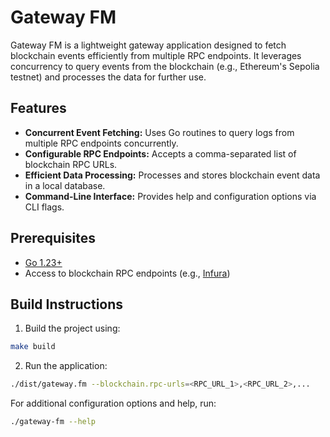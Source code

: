 # Gateway FM

Gateway FM is a lightweight gateway application designed to fetch blockchain events efficiently from multiple RPC endpoints. It leverages concurrency to query events from the blockchain (e.g., Ethereum's Sepolia testnet) and processes the data for further use.

## Features

- **Concurrent Event Fetching:** Uses Go routines to query logs from multiple RPC endpoints concurrently.
- **Configurable RPC Endpoints:** Accepts a comma-separated list of blockchain RPC URLs.
- **Efficient Data Processing:** Processes and stores blockchain event data in a local database.
- **Command-Line Interface:** Provides help and configuration options via CLI flags.

## Prerequisites

- [Go 1.23+](https://golang.org/doc/install)
- Access to blockchain RPC endpoints (e.g., [Infura](https://infura.io))

## Build Instructions

1. Build the project using:
```bash
make build
```
2. Run the application:
```bash
./dist/gateway.fm --blockchain.rpc-urls=<RPC_URL_1>,<RPC_URL_2>,...
```

For additional configuration options and help, run:
```bash
./gateway-fm --help
```
